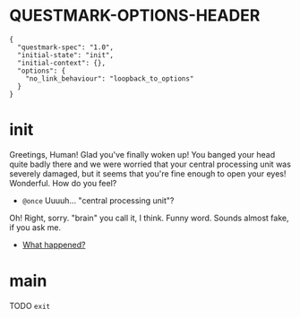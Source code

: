 # QUESTMARK-OPTIONS-HEADER

    {
      "questmark-spec": "1.0",
      "initial-state": "init",
      "initial-context": {},
      "options": {
        "no_link_behaviour": "loopback_to_options"
      }
    }

# init

Greetings, Human! Glad you've finally woken up! You banged your head quite badly there and we were worried that your central processing unit was severely damaged, but it seems that you're fine enough to open your eyes! Wonderful. How do you feel?

* `@once` Uuuuh... "central processing unit"?

Oh! Right, sorry. "brain" you call it, I think. Funny word. Sounds almost fake, if you ask me.

* [What happened?](#main)

# main

TODO `exit`

